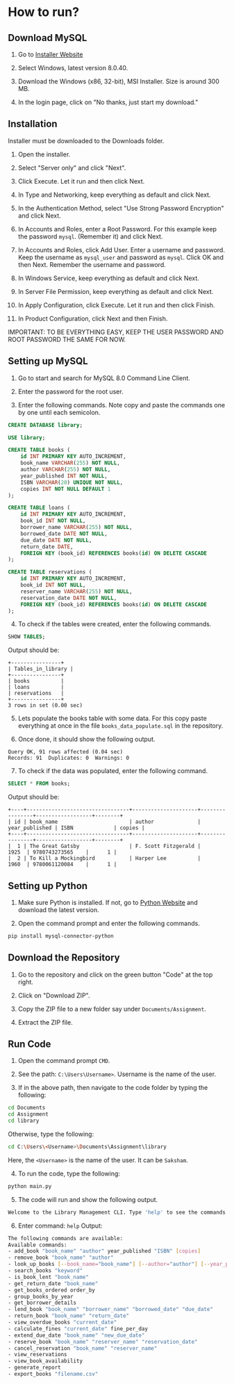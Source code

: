 # How to run?

## Download MySQL

1. Go to [Installer Website](https://dev.mysql.com/downloads/installer/)

2. Select Windows, latest version 8.0.40.

3. Download the Windows (x86, 32-bit), MSI Installer. Size is around 300 MB.

4. In the login page, click on "No thanks, just start my download."

## Installation

Installer must be downloaded to the Downloads folder.

1. Open the installer.

2. Select "Server only" and click "Next".

3. Click Execute. Let it run and then click Next.

4. In Type and Networking, keep everything as default and click Next.

5. In the Authentication Method, select "Use Strong Password Encryption" and click Next.

6. In Accounts and Roles, enter a Root Password. For this example keep the password `mysql`. (Remember it) and click Next.

7. In Accounts and Roles, click Add User. Enter a username and password. Keep the username as `mysql_user` and password as `mysql`. Click OK and then Next. Remember the username and password.

8. In Windows Service, keep everything as default and click Next.

9. In Server File Permission, keep everything as default and click Next.

10. In Apply Configuration, click Execute. Let it run and then click Finish.

11. In Product Configuration, click Next and then Finish.

IMPORTANT: TO BE EVERYTHING EASY, KEEP THE USER PASSWORD AND ROOT PASSWORD THE SAME FOR NOW.

## Setting up MySQL

1. Go to start and search for MySQL 8.0 Command Line Client.

2. Enter the password for the root user.

3. Enter the following commands. Note copy and paste the commands one by one until each semicolon.

```sql
CREATE DATABASE library;

USE library;

CREATE TABLE books (
    id INT PRIMARY KEY AUTO_INCREMENT,
    book_name VARCHAR(255) NOT NULL,
    author VARCHAR(255) NOT NULL,
    year_published INT NOT NULL,
    ISBN VARCHAR(20) UNIQUE NOT NULL,
    copies INT NOT NULL DEFAULT 1
);

CREATE TABLE loans (
    id INT PRIMARY KEY AUTO_INCREMENT,
    book_id INT NOT NULL,
    borrower_name VARCHAR(255) NOT NULL,
    borrowed_date DATE NOT NULL,
    due_date DATE NOT NULL,
    return_date DATE,
    FOREIGN KEY (book_id) REFERENCES books(id) ON DELETE CASCADE
);

CREATE TABLE reservations (
    id INT PRIMARY KEY AUTO_INCREMENT,
    book_id INT NOT NULL,
    reserver_name VARCHAR(255) NOT NULL,
    reservation_date DATE NOT NULL,
    FOREIGN KEY (book_id) REFERENCES books(id) ON DELETE CASCADE
);
```

4. To check if the tables were created, enter the following commands.

```sql
SHOW TABLES;
```

Output should be:
    
```
+----------------+
| Tables_in_library |
+----------------+
| books          |
| loans          |
| reservations   |
+----------------+
3 rows in set (0.00 sec)
```

5. Lets populate the books table with some data. For this copy paste everything at once in the file `books_data_populate.sql` in the repository.

6. Once done, it should show the following output.

```
Query OK, 91 rows affected (0.04 sec)
Records: 91  Duplicates: 0  Warnings: 0
```

7. To check if the data was populated, enter the following command.

```sql
SELECT * FROM books;
```

Output should be:

```
+----+---------------------------------+---------------------+----------------+------------------+--------+
| id | book_name                       | author              | year_published | ISBN             | copies |
+----+---------------------------------+---------------------+----------------+------------------+--------+
|  1 | The Great Gatsby                | F. Scott Fitzgerald |          1925  | 9780743273565    |      1 |
|  2 | To Kill a Mockingbird           | Harper Lee          |          1960  | 9780061120084    |      1 |
```


## Setting up Python

1. Make sure Python is installed. If not, go to [Python Website](https://www.python.org/downloads/) and download the latest version.

2. Open the command prompt and enter the following commands.

```bash
pip install mysql-connector-python
```

## Download the Repository

1. Go to the repository and click on the green button "Code" at the top right.

2. Click on "Download ZIP".

3. Copy the ZIP file to a new folder say under `Documents/Assignment`.

4. Extract the ZIP file.

## Run Code
1. Open the command prompt `CMD`.

2. See the path: `C:\Users\Username>`. Username is the name of the user.

3. If in the above path, then navigate to the code folder by typing the following:
    
```bash
cd Documents
cd Assignment
cd library
```

Otherwise, type the following:
    
```bash
cd C:\Users\<Username>\Documents\Assignment\library
```

Here, the `<Username>` is the name of the user. It can be `Saksham`.

4. To run the code, type the following:

```bash
python main.py
```

5. The code will run and show the following output.

```bash
Welcome to the Library Management CLI. Type 'help' to see the commands.
```

6. Enter command: `help`
Output: 

```bash
The following commands are available:
Available commands:
- add_book "book_name" "author" year_published "ISBN" [copies]
- remove_book "book_name" "author"
- look_up_books [--book_name="book_name"] [--author="author"] [--year_published=year]
- search_books "keyword"
- is_book_lent "book_name"
- get_return_date "book_name"
- get_books_ordered order_by
- group_books_by_year
- get_borrower_details
- lend_book "book_name" "borrower_name" "borrowed_date" "due_date"
- return_book "book_name" "return_date"
- view_overdue_books "current_date"
- calculate_fines "current_date" fine_per_day
- extend_due_date "book_name" "new_due_date"
- reserve_book "book_name" "reserver_name" "reservation_date"
- cancel_reservation "book_name" "reserver_name"
- view_reservations
- view_book_availability
- generate_report
- export_books "filename.csv"
```
